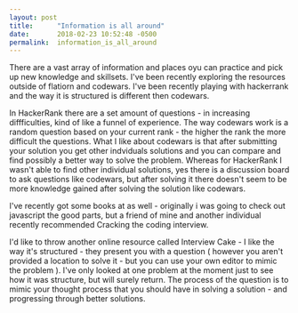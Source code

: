 ```yaml
---
layout: post
title:      "Information is all around"
date:       2018-02-23 10:52:48 -0500
permalink:  information_is_all_around
---
```



There are a vast array of information and places oyu can practice and pick up new knowledge and skillsets. I've been recently exploring the resources outside of flatiorn and codewars. I've been recently playing with hackerrank and the way it is structured is different then codewars. 

In HackerRank there are a set amount of questions - in increasing diffficulties, kind of like a funnel of experience. The way codewars work is a random question based on your current rank - the higher the rank the more difficult the questions. What I like about codewars is that after submitting your solution you get other indviduals solutions and you can compare and find possibly a better way to solve the problem. Whereas for HackerRank I wasn't able to find other individual solutions, yes there is a discussion board to ask questions like codewars, but after solving it there doesn't seem to be more knowledge gained after solving the solution like codewars. 

I've recently got some books at as well - originally i was going to check out javascript the good parts, but a friend of mine and another individual recently recommended Cracking the coding interview. 

I'd like to throw another online resource called Interview Cake - I like the way it's structured - they present you with a question ( however you aren't provided a location to solve it - but you can use your own editor to mimic the problem ).  I've only looked at one problem at the moment just to see how it was structure, but will surely return. The process of the question is to mimic your thought process that you should have in solving a solution - and progressing through better solutions. 
